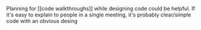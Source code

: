 Planning for [[code walkthroughs]] while designing code could be helpful. If it's easy to explain to people in a single meeting, it's probably clear/simple code with an obvious desing